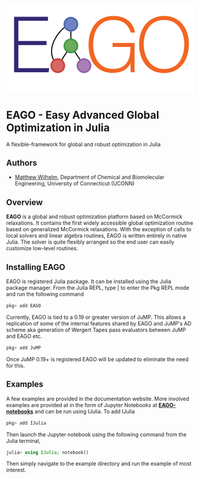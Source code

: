 
![full_Logo](full_Logo1.png)

# **EAGO - Easy Advanced Global Optimization in Julia**

A flexible-framework for global and robust optimization in Julia

## Authors
- [Matthew Wilhelm](https://psor.uconn.edu/person/matthew-wilhelm/), Department of Chemical and Biomolecular Engineering,  University of Connecticut (UCONN)

## Overview
**EAGO** is a global and robust optimization platform based on McCormick relaxations.
It contains the first widely accessible global optimization routine based on
generalized McCormick relaxations. With the exception of calls to local solvers
and linear algebra routines, EAGO is written entirely in native Julia.
The solver is quite flexibly arranged so the end user can easily customize low-level routines.

## Installing EAGO
EAGO is registered Julia package. It can be installed using the Julia package manager.
From the Julia REPL, type ] to enter the Pkg REPL mode and run the following command

```julia
pkg> add EAGO
```

Currently, EAGO is tied to a 0.19 or greater version of JuMP. This allows a replication
of some of the internal features shared by EAGO and JuMP's AD scheme aka
generation of Wergert Tapes pass evaluators between JuMP and EAGO etc.

```julia
pkg> add JuMP
```

Once JuMP 0.19+ is registered EAGO will be updated to eliminate the need for this.

## Examples
A few examples are provided in the documentation website. More involved
examples are provided at in the form of Jupyter Notebooks at [**EAGO-notebooks**](https://github.com/PSORLab/EAGO-notebooks) and can be run using
IJulia. To add IJulia

```julia
pkg> add IJulia
```
Then launch the Jupyter notebook using the following command from the Julia terminal,

```julia
julia> using IJulia; notebook()
```

Then simply navigate to the example directory and run the example of most interest.

